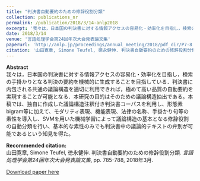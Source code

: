 ```yaml
---
title: "判決書自動要約のための修辞役割分類"
collection: publications_nr
permalink: /publication/2018/3/14-anlp2018
excerpt: '我々は，日本国の判決書に対する情報アクセスの容易化・効率化を目指し，検索の手掛かりとなる判決の要約を機械的に生成することを目指している．判決書に内包される共通の議論構造を適切に利用できれば，極めて高い品質の自動要約を実現することが可能となる．本研究の目的はそのための議論構造抽出である。本稿では、独自に作成した議論構造注釈付き判決書コーパスを利用し、形態素bigram等に加えて、モダリティ表現、機能表現、法律の名称、手掛かり句等の素性を導入し、SVMを用いた機械学習によって議論構造の基本となる修辞役割の自動分類を行い、基本的な素性のみでも判決書中の議論的テキストの弁別が可能であるという知見を得た。'
date: 2018/3/14
venue: '言語処理学会第24回年次大会発表論文集'
paperurl: 'http://anlp.jp/proceedings/annual_meeting/2018/pdf_dir/P7-8.pdf'
citation: '山田寛章, Simone Teufel, 徳永健伸. 判決書自動要約のための修辞役割分類. <i>言語処理学会第24回年次大会発表論文集</i>, pp. 785-788, 2018年3月.'
---
```

**Abstract**   
我々は，日本国の判決書に対する情報アクセスの容易化・効率化を目指し，検索の手掛かりとなる判決の要約を機械的に生成することを目指している．判決書に内包される共通の議論構造を適切に利用できれば，極めて高い品質の自動要約を実現することが可能となる．本研究の目的はそのための議論構造抽出である。本稿では、独自に作成した議論構造注釈付き判決書コーパスを利用し、形態素bigram等に加えて、モダリティ表現、機能表現、法律の名称、手掛かり句等の素性を導入し、SVMを用いた機械学習によって議論構造の基本となる修辞役割の自動分類を行い、基本的な素性のみでも判決書中の議論的テキストの弁別が可能であるという知見を得た。

**Recommended citation:**   
山田寛章, Simone Teufel, 徳永健伸. 判決書自動要約のための修辞役割分類. <i>言語処理学会第24回年次大会発表論文集</i>, pp. 785-788, 2018年3月.

<a href='http://anlp.jp/proceedings/annual_meeting/2018/pdf_dir/P7-8.pdf'>Download paper here</a>
